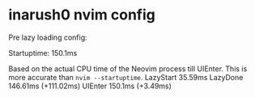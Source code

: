 # inarush0 nvim config

Pre lazy loading config:

Startuptime: 150.1ms

Based on the actual CPU time of the Neovim process till UIEnter.
This is more accurate than `nvim --startuptime`.
LazyStart 35.59ms
LazyDone 146.61ms (+111.02ms)
UIEnter 150.1ms (+3.49ms)
